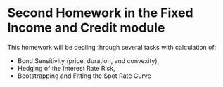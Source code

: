 # Second Homework in the Fixed Income and Credit module  

This homework  will be dealing through several tasks with calculation of:  
- Bond Sensitivity (price, duration, and convexity),  
- Hedging of the Interest Rate Risk,  
- Bootstrapping and Fitting the Spot Rate Curve